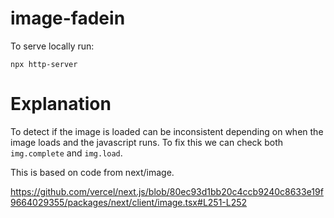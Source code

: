 # image-fadein

To serve locally run:

```
npx http-server
```

# Explanation

To detect if the image is loaded can be inconsistent depending on when the image loads and the javascript runs. To fix this we can check both `img.complete` and `img.load`.

This is based on code from next/image.

https://github.com/vercel/next.js/blob/80ec93d1bb20c4ccb9240c8633e19f9664029355/packages/next/client/image.tsx#L251-L252